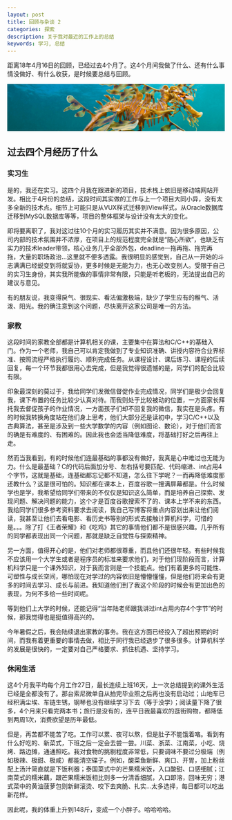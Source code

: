 ```yaml
---
layout: post
title: 回顾与杂谈 2
categories: 探索
description: 关于我对最近的工作上的总结
keywords: 学习, 总结
---
```


距离18年4月16日的回顾，已经过去4个月了。这4个月间我做了什么、还有什么事情没做好、有什么收获，是时候要总结与回顾。

![](/images/ALGO/T15.png)

## 过去四个月经历了什么

### 实习生

是的，我还在实习。这四个月我在跟进新的项目，技术栈上依旧是移动端网站开发。相比于4月份的总结，这段时间其实做的工作与上一个项目大同小异，没有太多全新的技术点。细节上可能只是从VUX样式迁移到iView样式，从Oracle数据库迁移到MySQL数据库等等，项目的整体框架与设计没有太大的变化。

即将要离职了，我对这过往10个月的实习履历其实并不满意。因为很多原因，公司内部的技术氛围并不浓厚，在项目上的规范程度完全就是“随心所欲”，也缺乏有实力的技术leader带领，核心业务几乎全部外包，deadline一拖再拖、拖完再拖，大量的职场政治...这里就不便多透露。我很明显的感觉到，自己从一开始的斗志满满已经蜕变到将就妥协，更多时候是无能为力，也无心改变别人。受限于自己的实习生身份，其实我所能做的事情非常有限，只能是听老板的，无法提出自己的建议与意见。

有的朋友说，我变得戾气、很现实、看法偏激极端，缺少了学生应有的稚气、活泼、阳光。我的确注意到这个问题，尽快离开这家公司是唯一的方法。

### 家教

这段时间的家教全部都是计算机相关的课，主要集中在算法和C/C++的基础入门。作为一个老师，我自己可以肯定我做到了专业知识准确、讲授内容符合业界标准、按照流程严格执行履约、顺利完成任务。从课程设计、课后练习、课程的后续回复，每一个环节我都很用心去完成，但是我觉得很遗憾的是，同学们的配合比较有限。

印象最深刻的莫过于，我给同学们发微信督促作业完成情况，同学们是极少会回复我，课下布置的任务比较少认真对待。而我则处于比较被动的位置，一方面家长拜托我去督促孩子的作业情况，一方面孩子们却不回复我的微信，我实在是头疼。有的时候我转换角度站在他们身上思考，他们大部分还是读初中，学习C/C++以及古典算法，甚至是涉及到一些大学数学的内容（例如图论、数论），对于他们而言的确是有难度的、有困难的。因此我也会适当降低难度，将基础打好之后再往上走。

然而当我看到，有的时候他们连最基础的事都没有做好，我真是心中难过也无能为力。什么是最基础？C的代码后面加分号、左右括号要匹配、代码缩进、int占用4个字节，这就是基础，连基础都忘记都不知道，怎么往下学呢？一而再降低难度那还教什么？这是很可怕的。知识都在课本上，百度谷歌一搜满屏幕都是。什么时候学也是学，我希望给同学们带来的不仅仅是知识这么简单，而是培养自己探索、发现问题、解决问题的能力，这个才是百度谷歌搜索不了的、课本上学不来的东西。我给同学们很多参考资料要求去阅读，我自己写博客将重点内容划出来让他们阅读，我甚至让他们去看电影、看历史书等别的形式去接触计算机科学，可惜的是。。。除了打《王者荣耀》和《吃鸡》其它的事情他们都不是很感兴趣。几乎所有的同学都表现出同一个问题，那就是缺乏自觉性与探索精神。

另一方面，值得开心的是，他们对老师都很尊重，而且他们还很年轻。有些时候我不应该用一个大学生或者是程序员的标准来要求他们，对于他们现阶段而言，计算机科学只是一个课外知识，对于我而言则是一个技能点。他们有着更多的可能性、可塑性与成长空间，哪怕现在对学过的内容依旧是懵懵懂懂，但是他们将来会有更多的时间去学习、成长与前进。我知道他们到了我这个阶段的时候会有更加出色的表现，为何不多给一些时间呢。

等到他们上大学的时候，还能记得“当年陆老师跟我讲过int占用内存4个字节”的时候，那我觉得也是挺值得高兴的。

今年暑假之后，我会陆续退出家教的事务。我在这方面已经投入了超出预期的时间，而我有着更重要的事情去做，相比于同行我已经退步了很多很多。计算机科学的发展是很快的，一定要对自己严格要求、抓住机遇、坚持学习。

### 休闲生活

这4个月我平均每个月工作27日，最长连续上班16天，上一次总结提到的课外生活已经是全都没有了。那台索尼微单自从拍完毕业照之后再也没有启动过；山地车已经积满尘埃、车链生锈，钢琴也没有继续学习下去（等于没学）；阅读量下降了很多，4个月来只看完两本书；旅行是没有的，连平日我最喜欢的逛街购物，都降低到两周1次，消费欲望是历年最低。

但是，再苦都不能苦了吃。工作可以累、夜可以熬，但是肚子不能饿着咯。看到有什么好吃的、新菜式，下班之后一定会去尝一尝。川菜、浙菜、江南菜，小吃、烧烤、路边摊，通通照吃。我对食物的挑剔程度非常低，只要调味不要过分极端（例如极辣、极甜、极咸）都能清空碟子。例如，酸菜鱼新鲜、爽口、开胃，加上粉丝配上汤汁简直就是下饭利器；泰国菜式中的芒果糯米饭，入口酸甜、口感细腻；江南菜式的糯米藕，跟芒果糯米饭相比则多一分清香细腻，入口即溶，回味无穷；港式菜中的黄油菠萝包则新鲜滚烫、咬下去爽脆、扎实...太多选择，每日都可以吃出新花样。  

因此呢，我的体重上升到148斤，变成一个小胖子。哈哈哈哈。

